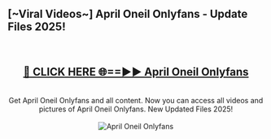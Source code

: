 <h2>[~Viral Videos~] April Oneil Onlyfans - Update Files 2025!</h2>
<br>
<div align="center">
<h2><a href="https://betterlinks.top/A2PfLJ" rel="nofollow">🔴 CLICK HERE 🌐==►► April Oneil Onlyfans</a></h2>
<br>
Get April Oneil Onlyfans and all content. Now you can access all videos and pictures of April Oneil Onlyfans. New Updated Files 2025!
<br>
<br>
<a href="https://betterlinks.top/A2PfLJ" rel="nofollow" data-target="animated-image.originalLink"><img src="https://i.ibb.co.com/WyWwxjT/player-gif2.gif" alt="April Oneil Onlyfans" style="max-width: 100%; display: inline-block;" data-target="animated-image.originalImage"></a>
</div>
<br>
